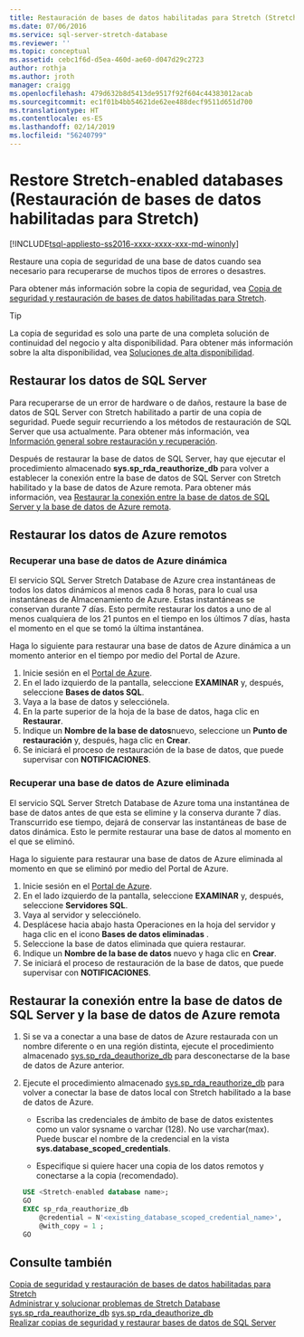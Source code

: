 ```yaml
---
title: Restauración de bases de datos habilitadas para Stretch (Stretch Database) | Microsoft Docs
ms.date: 07/06/2016
ms.service: sql-server-stretch-database
ms.reviewer: ''
ms.topic: conceptual
ms.assetid: cebc1f6d-d5ea-460d-ae60-d047d29c2723
author: rothja
ms.author: jroth
manager: craigg
ms.openlocfilehash: 479d632b8d5413de9517f92f604c44383012acab
ms.sourcegitcommit: ec1f01b4bb54621de62ee488decf9511d651d700
ms.translationtype: HT
ms.contentlocale: es-ES
ms.lasthandoff: 02/14/2019
ms.locfileid: "56240799"
---
```

# <a name="restore-stretch-enabled-databases-stretch-database"></a>Restore Stretch-enabled databases (Restauración de bases de datos habilitadas para Stretch)
[!INCLUDE[tsql-appliesto-ss2016-xxxx-xxxx-xxx-md-winonly](../../includes/tsql-appliesto-ss2016-xxxx-xxxx-xxx-md-winonly.md)]


  Restaure una copia de seguridad de una base de datos cuando sea necesario para recuperarse de muchos tipos de errores o desastres.
  
  Para obtener más información sobre la copia de seguridad, vea [Copia de seguridad y restauración de bases de datos habilitadas para Stretch](../../sql-server/stretch-database/backup-stretch-enabled-databases-stretch-database.md).

> [!TIP]
> La copia de seguridad es solo una parte de una completa solución de continuidad del negocio y alta disponibilidad. Para obtener más información sobre la alta disponibilidad, vea [Soluciones de alta disponibilidad](../../database-engine/sql-server-business-continuity-dr.md).

## <a name="restore-your-sql-server-data"></a>Restaurar los datos de SQL Server
Para recuperarse de un error de hardware o de daños, restaure la base de datos de SQL Server con Stretch habilitado a partir de una copia de seguridad. Puede seguir recurriendo a los métodos de restauración de SQL Server que usa actualmente. Para obtener más información, vea [Información general sobre restauración y recuperación](../../relational-databases/backup-restore/restore-and-recovery-overview-sql-server.md).

Después de restaurar la base de datos de SQL Server, hay que ejecutar el procedimiento almacenado **sys.sp_rda_reauthorize_db** para volver a establecer la conexión entre la base de datos de SQL Server con Stretch habilitado y la base de datos de Azure remota. Para obtener más información, vea [Restaurar la conexión entre la base de datos de SQL Server y la base de datos de Azure remota](#reconnect).

## <a name="restore-your-remote-azure-data"></a>Restaurar los datos de Azure remotos

### <a name="recover-a-live-azure-database"></a>Recuperar una base de datos de Azure dinámica
El servicio SQL Server Stretch Database de Azure crea instantáneas de todos los datos dinámicos al menos cada 8 horas, para lo cual usa instantáneas de Almacenamiento de Azure. Estas instantáneas se conservan durante 7 días. Esto permite restaurar los datos a uno de al menos cualquiera de los 21 puntos en el tiempo en los últimos 7 días, hasta el momento en el que se tomó la última instantánea.

Haga lo siguiente para restaurar una base de datos de Azure dinámica a un momento anterior en el tiempo por medio del Portal de Azure.

1. Inicie sesión en el [Portal de Azure][].
2. En el lado izquierdo de la pantalla, seleccione **EXAMINAR** y, después, seleccione **Bases de datos SQL**.
3. Vaya a la base de datos y selecciónela.
4. En la parte superior de la hoja de la base de datos, haga clic en **Restaurar**.
5. Indique un **Nombre de la base de datos**nuevo, seleccione un **Punto de restauración** y, después, haga clic en **Crear**.
6. Se iniciará el proceso de restauración de la base de datos, que puede supervisar con **NOTIFICACIONES**.

### <a name="recover-a-deleted-azure-database"></a>Recuperar una base de datos de Azure eliminada
El servicio SQL Server Stretch Database de Azure toma una instantánea de base de datos antes de que esta se elimine y la conserva durante 7 días. Transcurrido ese tiempo, dejará de conservar las instantáneas de base de datos dinámica. Esto le permite restaurar una base de datos al momento en el que se eliminó.

Haga lo siguiente para restaurar una base de datos de Azure eliminada al momento en que se eliminó por medio del Portal de Azure.

1. Inicie sesión en el [Portal de Azure][].
2. En el lado izquierdo de la pantalla, seleccione **EXAMINAR** y, después, seleccione **Servidores SQL**.
3. Vaya al servidor y selecciónelo.
4. Desplácese hacia abajo hasta Operaciones en la hoja del servidor y haga clic en el icono **Bases de datos eliminadas** .
5. Seleccione la base de datos eliminada que quiera restaurar.
5. Indique un **Nombre de la base de datos** nuevo y haga clic en **Crear**.
6. Se iniciará el proceso de restauración de la base de datos, que puede supervisar con **NOTIFICACIONES**.

## <a name="reconnect"></a>Restaurar la conexión entre la base de datos de SQL Server y la base de datos de Azure remota

1.  Si se va a conectar a una base de datos de Azure restaurada con un nombre diferente o en una región distinta, ejecute el procedimiento almacenado [sys.sp_rda_deauthorize_db](../../relational-databases/system-stored-procedures/sys-sp-rda-deauthorize-db-transact-sql.md) para desconectarse de la base de datos de Azure anterior.  
  
2.  Ejecute el procedimiento almacenado [sys.sp_rda_reauthorize_db](../../relational-databases/system-stored-procedures/sys-sp-rda-reauthorize-db-transact-sql.md) para volver a conectar la base de datos local con Stretch habilitado a la base de datos de Azure.  
  
    -   Escriba las credenciales de ámbito de base de datos existentes como un valor sysname o varchar (128). No use varchar(max). Puede buscar el nombre de la credencial en la vista **sys.database_scoped_credentials**.  
  
    -   Especifique si quiere hacer una copia de los datos remotos y conectarse a la copia (recomendado).  
  
    ```sql  
    USE <Stretch-enabled database name>;
    GO
    EXEC sp_rda_reauthorize_db
        @credential = N'<existing_database_scoped_credential_name>',
        @with_copy = 1 ;  
    GO  
    ```  
    
  ## <a name="see-also"></a>Consulte también  
 [Copia de seguridad y restauración de bases de datos habilitadas para Stretch](../../sql-server/stretch-database/backup-stretch-enabled-databases-stretch-database.md)  
 [Administrar y solucionar problemas de Stretch Database](../../sql-server/stretch-database/manage-and-troubleshoot-stretch-database.md)   
 [sys.sp_rda_reauthorize_db](../../relational-databases/system-stored-procedures/sys-sp-rda-reauthorize-db-transact-sql.md) 
 [sys.sp_rda_deauthorize_db](../../relational-databases/system-stored-procedures/sys-sp-rda-deauthorize-db-transact-sql.md)  
 [Realizar copias de seguridad y restaurar bases de datos de SQL Server](../../relational-databases/backup-restore/back-up-and-restore-of-sql-server-databases.md)  
 
 [Portal de Azure]: https://portal.azure.com/
 
